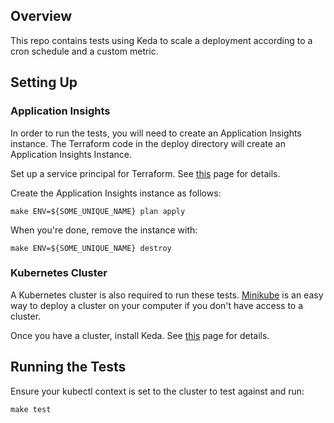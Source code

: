 ## Overview

This repo contains tests using Keda to scale a deployment according to a cron schedule and a custom metric.

## Setting Up

### Application Insights

In order to run the tests, you will need to create an Application Insights instance. The Terraform code in the deploy 
directory will create an Application Insights Instance.

Set up a service principal for Terraform. See [this](https://registry.terraform.io/providers/hashicorp/azurerm/latest/docs/guides/service_principal_client_secret) page
for details.

Create the Application Insights instance as follows:
```
make ENV=${SOME_UNIQUE_NAME} plan apply
```

When you're done, remove the instance with:
```
make ENV=${SOME_UNIQUE_NAME} destroy
```

### Kubernetes Cluster

A Kubernetes cluster is also required to run these tests. [Minikube](https://minikube.sigs.k8s.io/docs/) is an easy way to deploy a cluster
on your computer if you don't have access to a cluster.

Once you have a cluster, install Keda. See [this](https://keda.sh/docs/2.6/deploy/#install) page for details.

## Running the Tests

Ensure your kubectl context is set to the cluster to test against and run:
```
make test
```
